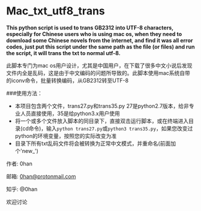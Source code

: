 # Mac_txt_utf8_trans

**This python script is used to trans GB2312 into UTF-8 characters, especially for Chinese users who is using mac os, when they need to download some Chinese novels from the internet, and find it was all error codes, just put this script under the same path as the file (or files) and run the script, it will trans the txt to normal utf-8.**

此脚本专门为mac os用户设计，尤其是中国用户，在下载了很多中文小说后发现文件内全是乱码，这是由于中文编码的问题所导致的。此脚本使用mac系统自带的iconv命令，批量转换编码，从GB2312转至UTF-8

###使用方法：

- 本项目包含两个文件，trans27.py和trans35.py 27是python2.7版本，给非专业人员直接使用，35是给python3.x用户使用
- 将一个或多个文件放入脚本的同目录下，直接双击运行脚本，或在终端进入目录(cd命令)，输入`python trans27.py`或`python3 trans35.py`，如果您改变过python的环境变量，按照您的实际改变为准
- 目录下所有txt乱码文件将会被转换为正常中文模式，并重命名(前面加个'new_')

作者: 0han

邮箱: 0han@protonmail.com

知乎: @0han

欢迎讨论
